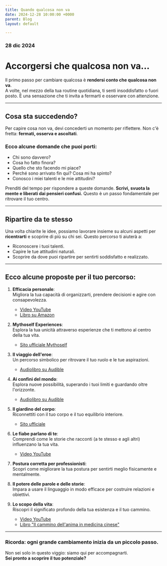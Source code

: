 ```yaml
---
title: Quando qualcosa non va 
date: 2024-12-28 10:00:00 +0000
parent: Blog 
layout: default

---
```


### 28 dic 2024
# Accorgersi che qualcosa non va...

Il primo passo per cambiare qualcosa è **rendersi conto che qualcosa non va**.  
A volte, nel mezzo della tua routine quotidiana, ti senti insoddisfatto o fuori posto. È una sensazione che ti invita a fermarti e osservare con attenzione.

---

## Cosa sta succedendo?
Per capire cosa non va, devi concederti un momento per riflettere. Non c'è fretta: **fermati, osserva e ascoltati**. 

### Ecco alcune domande che puoi porti:
- Chi sono davvero?  
- Cosa ho fatto finora?  
- Quello che sto facendo mi piace?  
- Perché sono arrivato fin qui? Cosa mi ha spinto?  
- Conosco i miei talenti e le mie attitudini?  

Prenditi del tempo per rispondere a queste domande. **Scrivi, svuota la mente e liberati dai pensieri confusi.** Questo è un passo fondamentale per ritrovare il tuo centro.

---

## Ripartire da te stesso
Una volta chiarite le idee, possiamo lavorare insieme su alcuni aspetti per **ricentrarti** e scoprire di più su chi sei. Questo percorso ti aiuterà a:
- Riconoscere i tuoi talenti.
- Capire le tue attitudini naturali.
- Scoprire da dove puoi ripartire per sentirti soddisfatto e realizzato.

---

## Ecco alcune proposte per il tuo percorso:
1. **Efficacia personale**:  
   Migliora la tua capacità di organizzarti, prendere decisioni e agire con consapevolezza.  
   - [Video YouTube](https://www.youtube.com/watch?v=lSjP2VPQ8KM)  
   - [Libro su Amazon](https://www.amazon.it/Efficacia-personale-Piernicola-Maria/dp/B00DC48E5E)

2. **Mythoself Experiences**:  
   Esplora la tua unicità attraverso esperienze che ti mettono al centro della tua vita.  
   - [Sito ufficiale Mythoself](https://www.mythoself.com/)

3. **Il viaggio dell'eroe**:  
   Un percorso simbolico per ritrovare il tuo ruolo e le tue aspirazioni.  
   - [Audiolibro su Audible](https://www.audible.it/pd/Il-Viaggio-dell%E2%80%99Eroe-per-la-tua-crescita-personale-Audiolibri/B0CCJ5PV9B)

4. **Ai confini del mondo**:  
   Esplora nuove possibilità, superando i tuoi limiti e guardando oltre l'orizzonte.  
   - [Audiolibro su Audible](https://www.audible.it/pd/I-confini-del-mondo-Audiolibri/B09X61LF7J)

5. **Il giardino del corpo**:  
   Riconnettiti con il tuo corpo e il tuo equilibrio interiore.  
   - [Sito ufficiale](https://ilgiardinodelcorpo.it/)

6. **Le fiabe parlano di te**:  
   Comprendi come le storie che racconti (a te stesso e agli altri) influenzano la tua vita.  
   - [Video YouTube](https://www.youtube.com/watch?v=oyv7c20xtts)

7. **Postura corretta per professionisti**:  
   Scopri come migliorare la tua postura per sentirti meglio fisicamente e mentalmente.

8. **Il potere delle parole e delle storie**:  
   Impara a usare il linguaggio in modo efficace per costruire relazioni e obiettivi.

9. **Lo scopo della vita**:  
   Riscopri il significato profondo della tua esistenza e il tuo cammino.  
   - [Video YouTube](https://www.youtube.com/watch?v=YrIoDIdI7Hk)  
   - [Libro "Il cammino dell'anima in medicina cinese"](https://www.amazon.it/cammino-dellanima-medicina-cinese/dp/8872737494)

---

### Ricorda: ogni grande cambiamento inizia da un piccolo passo.  
Non sei solo in questo viggio: siamo qui per accompagnarti.  
**Sei pronto a scoprire il tuo potenziale?**
